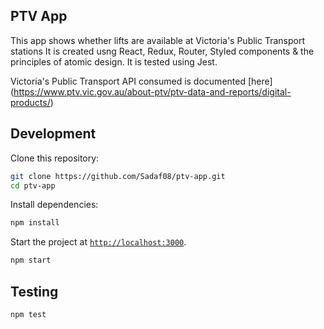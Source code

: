 ## PTV App

This app shows whether lifts are available at Victoria's Public Transport stations
It is created usng React, Redux, Router, Styled components & the principles of atomic design. It is tested using Jest.

Victoria's Public Transport API consumed is documented [here] (https://www.ptv.vic.gov.au/about-ptv/ptv-data-and-reports/digital-products/)


## Development

Clone this repository:

```sh
git clone https://github.com/Sadaf08/ptv-app.git
cd ptv-app
```

Install dependencies:

```sh
npm install
```

Start the project at [`http://localhost:3000`](http://localhost:3000).

```sh
npm start
```

## Testing

```sh
npm test
```
